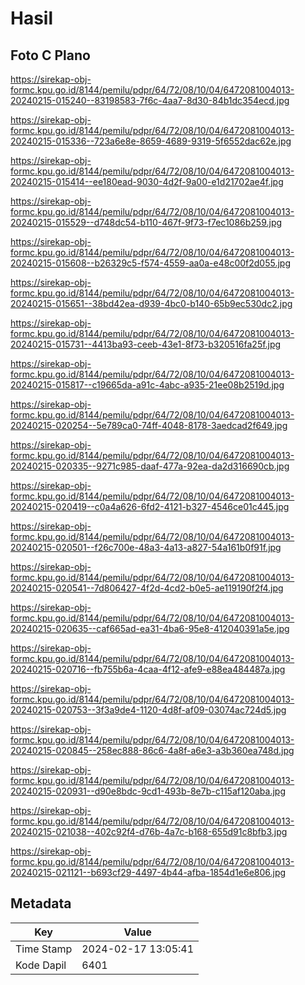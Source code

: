 # Hasil

## Foto C Plano

https://sirekap-obj-formc.kpu.go.id/8144/pemilu/pdpr/64/72/08/10/04/6472081004013-20240215-015240--83198583-7f6c-4aa7-8d30-84b1dc354ecd.jpg

https://sirekap-obj-formc.kpu.go.id/8144/pemilu/pdpr/64/72/08/10/04/6472081004013-20240215-015336--723a6e8e-8659-4689-9319-5f6552dac62e.jpg

https://sirekap-obj-formc.kpu.go.id/8144/pemilu/pdpr/64/72/08/10/04/6472081004013-20240215-015414--ee180ead-9030-4d2f-9a00-e1d21702ae4f.jpg

https://sirekap-obj-formc.kpu.go.id/8144/pemilu/pdpr/64/72/08/10/04/6472081004013-20240215-015529--d748dc54-b110-467f-9f73-f7ec1086b259.jpg

https://sirekap-obj-formc.kpu.go.id/8144/pemilu/pdpr/64/72/08/10/04/6472081004013-20240215-015608--b26329c5-f574-4559-aa0a-e48c00f2d055.jpg

https://sirekap-obj-formc.kpu.go.id/8144/pemilu/pdpr/64/72/08/10/04/6472081004013-20240215-015651--38bd42ea-d939-4bc0-b140-65b9ec530dc2.jpg

https://sirekap-obj-formc.kpu.go.id/8144/pemilu/pdpr/64/72/08/10/04/6472081004013-20240215-015731--4413ba93-ceeb-43e1-8f73-b320516fa25f.jpg

https://sirekap-obj-formc.kpu.go.id/8144/pemilu/pdpr/64/72/08/10/04/6472081004013-20240215-015817--c19665da-a91c-4abc-a935-21ee08b2519d.jpg

https://sirekap-obj-formc.kpu.go.id/8144/pemilu/pdpr/64/72/08/10/04/6472081004013-20240215-020254--5e789ca0-74ff-4048-8178-3aedcad2f649.jpg

https://sirekap-obj-formc.kpu.go.id/8144/pemilu/pdpr/64/72/08/10/04/6472081004013-20240215-020335--9271c985-daaf-477a-92ea-da2d316690cb.jpg

https://sirekap-obj-formc.kpu.go.id/8144/pemilu/pdpr/64/72/08/10/04/6472081004013-20240215-020419--c0a4a626-6fd2-4121-b327-4546ce01c445.jpg

https://sirekap-obj-formc.kpu.go.id/8144/pemilu/pdpr/64/72/08/10/04/6472081004013-20240215-020501--f26c700e-48a3-4a13-a827-54a161b0f91f.jpg

https://sirekap-obj-formc.kpu.go.id/8144/pemilu/pdpr/64/72/08/10/04/6472081004013-20240215-020541--7d806427-4f2d-4cd2-b0e5-ae119190f2f4.jpg

https://sirekap-obj-formc.kpu.go.id/8144/pemilu/pdpr/64/72/08/10/04/6472081004013-20240215-020635--caf665ad-ea31-4ba6-95e8-412040391a5e.jpg

https://sirekap-obj-formc.kpu.go.id/8144/pemilu/pdpr/64/72/08/10/04/6472081004013-20240215-020716--fb755b6a-4caa-4f12-afe9-e88ea484487a.jpg

https://sirekap-obj-formc.kpu.go.id/8144/pemilu/pdpr/64/72/08/10/04/6472081004013-20240215-020753--3f3a9de4-1120-4d8f-af09-03074ac724d5.jpg

https://sirekap-obj-formc.kpu.go.id/8144/pemilu/pdpr/64/72/08/10/04/6472081004013-20240215-020845--258ec888-86c6-4a8f-a6e3-a3b360ea748d.jpg

https://sirekap-obj-formc.kpu.go.id/8144/pemilu/pdpr/64/72/08/10/04/6472081004013-20240215-020931--d90e8bdc-9cd1-493b-8e7b-c115af120aba.jpg

https://sirekap-obj-formc.kpu.go.id/8144/pemilu/pdpr/64/72/08/10/04/6472081004013-20240215-021038--402c92f4-d76b-4a7c-b168-655d91c8bfb3.jpg

https://sirekap-obj-formc.kpu.go.id/8144/pemilu/pdpr/64/72/08/10/04/6472081004013-20240215-021121--b693cf29-4497-4b44-afba-1854d1e6e806.jpg


## Metadata

| Key        | Value               |
| ---------- | ------------------- |
| Time Stamp | 2024-02-17 13:05:41 |
| Kode Dapil | 6401                |



